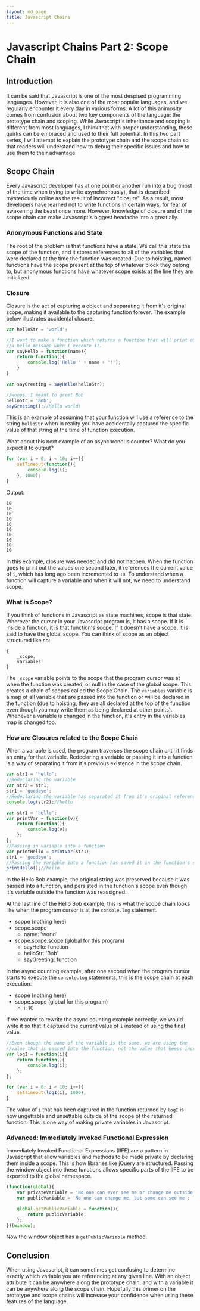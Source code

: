 ```yaml
---
layout: md_page
title: Javascript Chains
---
```

# Javascript Chains Part 2: Scope Chain

## Introduction

It can be said that Javascript is one of the most despised programming languages. However, it is also one of the most popular languages, and we regularly encounter it every day in various forms. A lot of this animosity comes from confusion about two key components of the language: the prototype chain and scoping. While Javascript's inheritance and scoping is different from most languages, I think that with proper understanding, these quirks can be embraced and used to their full potential. In this two part series, I will attempt to explain the prototype chain and the scope chain so that readers will understand how to debug their specific issues and how to use them to their advantage.

## Scope Chain

Every Javascript developer has at one point or another run into a bug (most of the time when trying to write asynchronously), that is described mysteriously online as the result of incorrect "closure". As a result, most developers have learned not to write functions in certain ways, for fear of awakening the beast once more. However, knowledge of closure and of the scope chain can make Javascript's biggest headache into a great ally.

### Anonymous Functions and State

The root of the problem is that functions have a state. We call this state the scope of the function, and it stores references to all of the variables that were declared at the time the function was created. Due to hoisting, named functions have the scope present at the top of whatever block they belong to, but anonymous functions have whatever scope exists at the line they are initialized.

### Closure

Closure is the act of capturing a object and separating it from it's original scope, making it available to the capturing function forever. The example below illustrates accidental closure.

```js
var helloStr = 'world';

//I want to make a function which returns a function that will print out
//a hello message when I execute it.
var sayHello = function(name){
	return function(){
		console.log('Hello ' + name + '!');
	}
}

var sayGreeting = sayHello(helloStr);

//woops, I meant to greet Bob
helloStr = 'Bob';
sayGreeting();//Hello world!
```

This is an example of assuming that your function will use a reference to the string `helloStr` when in reality you have accidentally captured the specific value of that string at the time of function execution.

What about this next example of an asynchronous counter? What do you expect it to output?

```js
for (var i = 0; i < 10; i++){
	setTimeout(function(){
		console.log(i);
	}, 1000);
}
```

Output:
```
10
10
10
10
10
10
10
10
10
10
```

In this example, closure was needed and did not happen. When the function goes to print out the values one second later, it references the current value of `i`, which has long ago been incremented to `10`. To understand when a function will capture a variable and when it will not, we need to understand scope.

### What is Scope?

If you think of functions in Javascript as state machines, scope is that state. Wherever the cursor in your Javascript program is, it has a scope. If it is inside a function, it is that function's scope. If it doesn't have a scope, it is said to have the global scope. You can think of scope as an object structured like so:

```
{
	_scope,
	variables
}
```

The `_scope` variable points to the scope that the program cursor was at when the function was created, or null in the case of the global scope. This creates a chain of scopes called the Scope Chain. The `variables` variable is a map of all variable that are passed into the function or will be declared in the function (due to hoisting, they are all declared at the top of the function even though you may write them as being declared at other points). Whenever a variable is changed in the function, it's entry in the variables map is changed too.

### How are Closures related to the Scope Chain

When a variable is used, the program traverses the scope chain until it finds an entry for that variable. Redeclaring a variable or passing it into a function is a way of separating it from it's previous existence in the scope chain.

```js
var str1 = 'hello';
//Redeclaring the variable
var str2 = str1;
str1 = 'goodbye';
//Redeclaring the variable has separated it from it's original reference
console.log(str2);//hello

var str1 = 'hello';
var printVar = function(v){
	return function(){
		console.log(v);
	};
};
//Passing in variable into a function
var printHello = printVar(str1);
str1 = 'goodbye';
//Passing the variable into a function has saved it in the function's scope
printHello();//hello
```

In the Hello Bob example, the original string was preserved because it was passed into a function, and persisted in the function's scope even though it's variable outside the function was reassigned.

At the last line of the Hello Bob example, this is what the scope chain looks like when the program cursor is at the `console.log` statement.

* scope (nothing here)
* scope.scope
	* name: 'world'
* scope.scope.scope (global for this program)
	* sayHello: function
	* helloStr: 'Bob'
	* sayGreeting: function

In the async counting example, after one second when the program cursor starts to execute the `console.log` statements, this is the scope chain at each execution.

* scope (nothing here)
* scope.scope (global for this program)
	* i: 10

If we wanted to rewrite the async counting example correctly, we would write it so that it captured the current value of `i` instead of using the final value.

```js
//Even though the name of the variable is the same, we are using the
//value that is passed into the function, not the value that keeps incrementing
var logI = function(i){
	return function(){
		console.log(i);
	};
};

for (var i = 0; i < 10; i++){
	setTimeout(logI(i), 1000);
}
```

The value of `i` that has been captured in the function returned by `logI` is now ungettable and unsettable outside of the scope of the returned function. This is one way of making private variables in Javascript.

### Advanced: Immediately Invoked Functional Expression

Immediately Invoked Functional Expressions (IIFE) are a pattern in Javascript that allow variables and methods to be made private by declaring them inside a scope. This is how libraries like jQuery are structured. Passing the window object into these functions allows specific parts of the IIFE to be exported to the global namespace.

```js
(function(global){
	var privateVariable = 'No one can ever see me or change me outside of this scope';
	var publicVariable = 'No one can change me, but some can see me';

	global.getPublicVariable = function(){
		return publicVariable;
	};
})(window);
```

Now the window object has a `getPublicVariable` method.

## Conclusion

When using Javascript, it can sometimes get confusing to determine exactly which variable you are referencing at any given line. With an object attribute it can be anywhere along the prototype chain, and with a variable it can be anywhere along the scope chain. Hopefully this primer on the prototype and scope chains will increase your confidence when using these features of the language.
